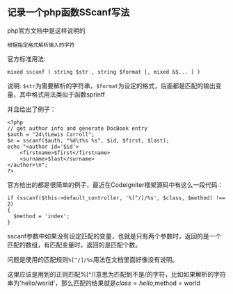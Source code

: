 ## 记录一个php函数SScanf写法

php官方文档中是这样说明的
```
根据指定格式解析输入的字符
```
官方标准用法:
```
mixed sscanf ( string $str , string $format [, mixed &$... ] )
```
说明:
`$str`为需要解析的字符串，`$format`为设定的格式，后面都是匹配的输出变量，其中格式用法类似于函数sprintf

并且给出了例子：
```
<?php
// get author info and generate DocBook entry
$auth = "24\tLewis Carroll";
$n = sscanf($auth, "%d\t%s %s", $id, $first, $last);
echo "<author id='$id'>
    <firstname>$first</firstname>
    <surname>$last</surname>
</author>\n";
?>
```

官方给出的都是很简单的例子，最近在CodeIgniter框架源码中有这么一段代码：
```
if (sscanf($this->default_controller, '%[^/]/%s', $class, $method) !== 2)
{
  $method = 'index';
}
```
sscanf参数中如果没有设定匹配的变量，也就是只有两个参数时，返回的是一个匹配的数组，有匹配变量时，返回的是匹配个数。

问题是使用的匹配规则`%[^/]/%s`用法在文档里面好像没有说明。

这里应该是用到的正则匹配%[^/]意思为匹配到不是/的字符，比如如果解析的字符串为'hello/world'，那么匹配的结果就是$class = hello,$method = world














